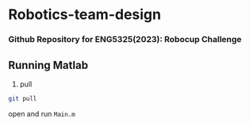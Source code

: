 # Robotics-team-design
### Github Repository for ENG5325(2023): Robocup Challenge
## Running Matlab

1. pull
```bash
git pull
```

open and run `Main.m`
